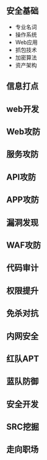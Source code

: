 ## 安全基础
* 专业名词
* 操作系统
* Web应用
* 抓包技术
* 加密算法
* 资产架构
## 信息打点
## web开发
## Web攻防
## 服务攻防
## API攻防
## APP攻防
## 漏洞发现
## WAF攻防
## 代码审计
## 权限提升
## 免杀对抗
## 内网安全
## 红队APT
## 蓝队防御
## 安全开发
## SRC挖掘
## 走向职场